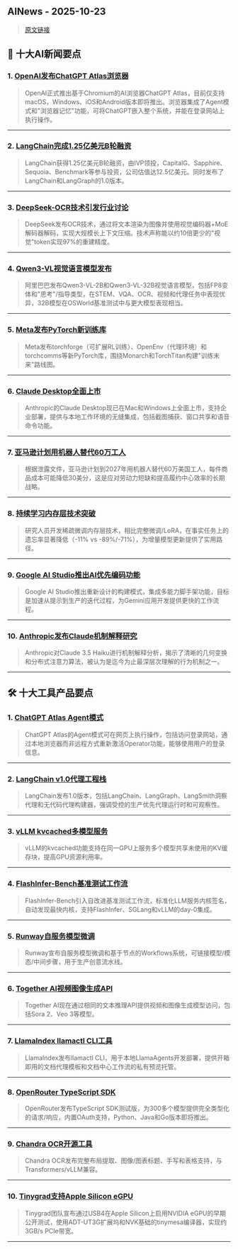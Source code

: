 ## AINews - 2025-10-23

> [原文链接](https://news.smol.ai/issues/25-10-21-chatgpt-atlas/)

## 📰 十大AI新闻要点

### 1. [OpenAI发布ChatGPT Atlas浏览器](https://chatgpt.com/atlas)
> OpenAI正式推出基于Chromium的AI浏览器ChatGPT Atlas，目前仅支持macOS，Windows、iOS和Android版本即将推出。浏览器集成了Agent模式和"浏览器记忆"功能，可将ChatGPT嵌入整个系统，并能在登录网站上执行操作。

---

### 2. [LangChain完成1.25亿美元B轮融资](https://twitter.com/LangChainAI/status/1980678921839603948)
> LangChain获得1.25亿美元B轮融资，由IVP领投，CapitalG、Sapphire、Sequoia、Benchmark等参与投资，公司估值达12.5亿美元。同时发布了LangChain和LangGraph的1.0版本。

---

### 3. [DeepSeek-OCR技术引发行业讨论](https://github.com/deepseek-ai/DeepSeek-OCR)
> DeepSeek发布OCR技术，通过将文本渲染为图像并使用视觉编码器+MoE解码器解码，实现大规模长上下文压缩。技术声称能以约10倍更少的"视觉"token实现97%的重建精度。

---

### 4. [Qwen3-VL视觉语言模型发布](https://twitter.com/Alibaba_Qwen/status/1980665932625383868)
> 阿里巴巴发布Qwen3-VL-2B和Qwen3-VL-32B视觉语言模型，包括FP8变体和"思考"/指导类型，在STEM、VQA、OCR、视频和代理任务中表现优异，32B模型在OSWorld基准测试中与更大模型表现相当。

---

### 5. [Meta发布PyTorch新训练库](https://twitter.com/eliebakouch/status/1980637130687942805)
> Meta发布torchforge（可扩展RL训练）、OpenEnv（代理环境）和torchcomms等新PyTorch库，围绕Monarch和TorchTitan构建"训练未来"路线图。

---

### 6. [Claude Desktop全面上市](https://claude.com/download)
> Anthropic的Claude Desktop现已在Mac和Windows上全面上市，支持企业部署，提供与本地工作环境的无缝集成，包括截图捕获、窗口共享和语音命令功能。

---

### 7. [亚马逊计划用机器人替代60万工人](https://www.reddit.com/r/singularity/comments/1occruc/amazon_hopes_to_replace_600000_us_workers_with/)
> 根据泄露文件，亚马逊计划到2027年用机器人替代60万美国工人，每件商品成本可能降低30美分，这是应对劳动力短缺和提高履约中心效率的长期战略。

---

### 8. [持续学习内存层技术突破](https://twitter.com/realJessyLin/status/1980662516285075762)
> 研究人员开发稀疏微调内存层技术，相比完整微调/LoRA，在事实任务上的遗忘率显著降低（-11% vs -89%/-71%），为增量模型更新提供了实用路径。

---

### 9. [Google AI Studio推出AI优先编码功能](https://twitter.com/OfficialLoganK/status/1980674135693971550)
> Google AI Studio推出重新设计的构建模式，集成多能力脚手架功能，目标是加速从提示到生产的迭代过程，为Gemini应用开发提供更快的工作流程。

---

### 10. [Anthropic发布Claude机制解释研究](https://twitter.com/wesg52/status/1980680563582538099)
> Anthropic对Claude 3.5 Haiku进行机制解释分析，揭示了清晰的几何变换和分布式注意力算法，被认为是迄今为止最深层次理解的行为机制之一。

---

## 🛠️ 十大工具产品要点

### 1. [ChatGPT Atlas Agent模式](https://twitter.com/OpenAI/status/1980685612538822814)
> ChatGPT Atlas的Agent模式可在网页上执行操作，包括访问登录网站，通过本地浏览器而非远程方式重新激活Operator功能，能够使用用户的登录信息。

---

### 2. [LangChain v1.0代理工程栈](https://twitter.com/hwchase17/status/1980680421706006663)
> LangChain发布1.0版本，包括LangChain、LangGraph、LangSmith洞察代理和无代码代理构建器，强调受控的生产优先代理运行时和可观察性。

---

### 3. [vLLM kvcached多模型服务](https://twitter.com/vllm_project/status/1980776841129701411)
> vLLM的kvcached功能支持在同一GPU上服务多个模型共享未使用的KV缓存块，提高GPU资源利用率。

---

### 4. [FlashInfer-Bench基准测试工作流](https://flashinfer.ai/2025/10/21/flashinfer-bench.html)
> FlashInfer-Bench引入自改进基准测试工作流，标准化LLM服务内核签名，自动发现最快内核，支持FlashInfer、SGLang和vLLM的day-0集成。

---

### 5. [Runway自服务模型微调](https://twitter.com/runwayml/status/1980620538906054691)
> Runway宣布自服务模型微调和基于节点的Workflows系统，可链接模型/模态/中间步骤，用于生产创意流水线。

---

### 6. [Together AI视频图像生成API](https://twitter.com/togethercompute/status/1980746093932515697)
> Together AI现在通过相同的文本推理API提供视频和图像生成模型访问，包括Sora 2、Veo 3等模型。

---

### 7. [LlamaIndex llamactl CLI工具](https://twitter.com/llama_index/status/1980673952033976824)
> LlamaIndex发布llamactl CLI，用于本地LlamaAgents开发部署，提供开箱即用的文档代理模板和文档中心工作流的私有预览托管。

---

### 8. [OpenRouter TypeScript SDK](https://www.npmjs.com/package/@openrouter/sdk)
> OpenRouter发布TypeScript SDK测试版，为300多个模型提供完全类型化的请求/响应，内置OAuth支持，Python、Java和Go版本即将推出。

---

### 9. [Chandra OCR开源工具](https://twitter.com/VikParuchuri/status/1980667137606971423)
> Chandra OCR发布完整布局提取、图像/图表标题、手写和表格支持，与Transformers/vLLM兼容。

---

### 10. [Tinygrad支持Apple Silicon eGPU](https://x.com/__tinygrad__/status/1980082660920918045)
> Tinygrad团队宣布通过USB4在Apple Silicon上启用NVIDIA eGPU的早期公开测试，使用ADT-UT3G扩展坞和NVK基础的tinymesa编译器，实现约3GB/s PCIe带宽。

---